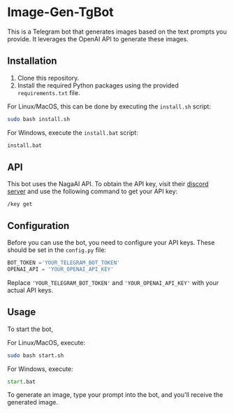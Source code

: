 # Image-Gen-TgBot

This is a Telegram bot that generates images based on the text prompts you provide. It leverages the OpenAI API to generate these images.

## Installation

1. Clone this repository.
2. Install the required Python packages using the provided `requirements.txt` file. 

For Linux/MacOS, this can be done by executing the `install.sh` script: 
```bash
sudo bash install.sh
```

For Windows, execute the `install.bat` script:
```cmd
install.bat
```

## API

This bot uses the NagaAI API. To obtain the API key, visit their [discord server](https://discord.gg/dZpCWZ3d) and use the following command to get your API key:
```
/key get

```

## Configuration

Before you can use the bot, you need to configure your API keys. These should be set in the `config.py` file:
```python
BOT_TOKEN ='YOUR_TELEGRAM_BOT_TOKEN'
OPENAI_API = 'YOUR_OPENAI_API_KEY'
```

Replace `'YOUR_TELEGRAM_BOT_TOKEN'` and `'YOUR_OPENAI_API_KEY'` with your actual API keys.

## Usage

To start the bot, 

For Linux/MacOS, execute:
```bash
sudo bash start.sh
```

For Windows, execute:
```cmd
start.bat
```

To generate an image, type your prompt into the bot, and you'll receive the generated image.

